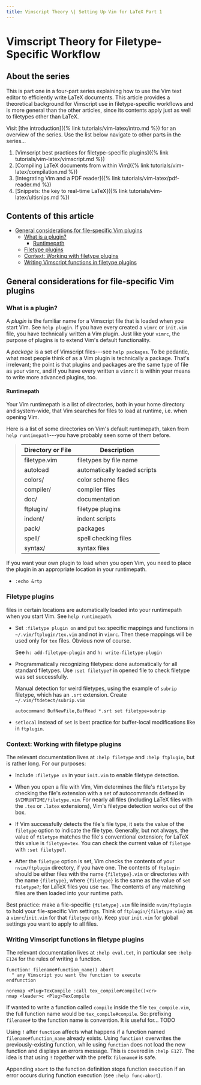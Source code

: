 ```yaml
---
title: Vimscript Theory \| Setting Up Vim for LaTeX Part 1
---
```

# Vimscript Theory for Filetype-Specific Workflow

## About the series
This is part one in a four-part series explaining how to use the Vim text editor to efficiently write LaTeX documents. This article provides a theoretical background for Vimscript use in filetype-specific workflows and is more general than the other articles, since its contents apply just as well to filetypes other than LaTeX.

Visit [the introduction]({% link tutorials/vim-latex/intro.md %}) for an overview of the series. Use the list below navigate to other parts in the series...
1. [Vimscript best practices for filetype-specific plugins]({% link tutorials/vim-latex/vimscript.md %})
1. [Compiling LaTeX documents from within Vim]({% link tutorials/vim-latex/compilation.md %})
1. [Integrating Vim and a PDF reader]({% link tutorials/vim-latex/pdf-reader.md %})
1. [Snippets: the key to real-time LaTeX]({% link tutorials/vim-latex/ultisnips.md %})


## Contents of this article
<!-- vim-markdown-toc Marked -->

* [General considerations for file-specific Vim plugins](#general-considerations-for-file-specific-vim-plugins)
  * [What is a plugin?](#what-is-a-plugin?)
    * [Runtimepath](#runtimepath)
  * [Filetype plugins](#filetype-plugins)
  * [Context: Working with filetype plugins](#context:-working-with-filetype-plugins)
  * [Writing Vimscript functions in filetype plugins](#writing-vimscript-functions-in-filetype-plugins)

<!-- vim-markdown-toc -->

## General considerations for file-specific Vim plugins

### What is a plugin?
A *plugin* is the familiar name for a Vimscript file that is loaded when you start Vim. See `help plugin`. If you have every created a `vimrc` or `init.vim` file, you have technically written a Vim plugin. Just like your `vimrc`, the purpose of plugins is to extend Vim's default functionality.

A *package* is a set of Vimscript files---see `help packages`. To be pedantic, what most people think of as a Vim plugin is technically a package. That's irrelevant; the point is that plugins and packages are the same type of file as your `vimrc`, and if you have every written a `vimrc` it is within your means to write more advanced plugins, too.

#### Runtimepath
Your Vim runtimepath is a list of directories, both in your home directory and system-wide, that Vim searches for files to load at runtime, i.e. when opening Vim. 

Here is a list of some directories on Vim's default runtimepath, taken from `help runtimepath`---you have probably seen some of them before.

> | Directory or File | Description |
> | ----------------- | ----------- |
> | filetype.vim |	filetypes by file name |
> | autoload |	automatically loaded scripts | 
> | colors/ | color scheme files             | 
> | compiler/ | compiler files               | 
> | doc/ | documentation                    | 
> | ftplugin/ | filetype plugins             | 
> | indent/ | indent scripts                 | 
> | pack/ | packages                       | 
> | spell/ | spell checking files             | 
> | syntax/ | syntax files                   | 

If you want your own plugin to load when you open Vim, you need to place the plugin in an appropriate location in your runtimepath.

- `:echo &rtp`

### Filetype plugins

files in certain locations are automatically loaded into your runtimepath when you start Vim. See `help runtimepath`.

- Set `:filetype plugin on` and put `tex` specific mappings and functions in `~/.vim/ftplugin/tex.vim`  and not in `vimrc`. Then these mappings will be used only for `tex` files. Obvious now of course.
  
  See `h: add-filetype-plugin` and `h: write-filetype-plugin`
  
- Programmatically recognizing filetypes: done automatically for all standard filetypes. Use `:set filetype?` in opened file to check filetype was set successfully.

  Manual detection for weird filetypes, using the example of `subrip` filetype, which has an `.srt` extension. Create `~/.vim/ftdetect/subrip.vim`
  ```
  autocommand BufNewFile,BufRead *.srt set filetype=subrip
  ```

- `setlocal` instead of `set` is best practice for buffer-local modifications like in `ftplugin`.


### Context: Working with filetype plugins
The relevant documentation lives at `:help filetype` and `:help ftplugin`, but is rather long. For our purposes:

- Include `:filetype on` in your `init.vim` to enable filetype detection.

- When you open a file with Vim, Vim determines the file's `filetype` by checking the file's extension with a set of autocommands defined in  `$VIMRUNTIME/filetype.vim`. For nearly all files (including LaTeX files with the `.tex` or `.latex` extensions), Vim's filetype detection works out of the box.

- If Vim successfully detects the file's file type, it sets the value of the `filetype` option to indicate the file type. Generally, but not always, the value of `filetype` matches the file's conventional extension; for LaTeX this value is `filetype=tex`. You can check the current value of `filetype` with `:set filetype?`.

- After the `filetype` option is set, Vim checks the contents of your `nvim/ftplugin` directory, if you have one. The contents of `ftplugin` should be either files with the name `{filetype}.vim` or directories with the name `{filetype}`, where `{filetype}` is the same as the value of `set filetype?`; for LaTeX files you use `tex`. The contents of any matching files are then loaded into your runtime path.

Best practice: make a file-specific `{filetype}.vim` file inside `nvim/ftplugin` to hold your file-specific Vim settings. Think of `ftplugin/{filetype.vim}` as a `vimrc`/`init.vim` for that `filetype` only. Keep your `init.vim` for global settings you want to apply to all files.

### Writing Vimscript functions in filetype plugins
The relevant documentation lives at `:help eval.txt`, in particular see `:help E124` for the rules of writing a function.
```
function! filename#function_name() abort
  " any Vimscript you want the function to execute
endfunction

noremap <Plug>TexCompile :call tex_compile#compile()<cr>
nmap <leader>c <Plug>TexCompile
```
If wanted to write a function called `compile` inside the file `tex_compile.vim`, the full function name would be `tex_compile#compile`. So: prefixing `filename#` to the function name is convention. It is useful for... TODO

Using `!` after `function` affects what happens if a function named `filename#function_name` already exists. Using `function!` overwrites the previously-existing function, while using `function` does not load the new function and displays an errors message. This is covered in `:help E127`. The idea is that using `!` *together* with the prefix `filename#` is safe.

Appending `abort` to the function definition stops function execution if an error occurs during function execution (see `:help func-abort`).
